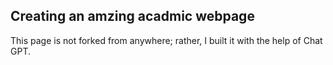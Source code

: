 ## Creating an amzing acadmic webpage
This page is not forked from anywhere; rather, I built it with the help of Chat GPT.
